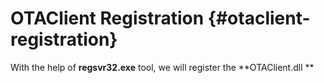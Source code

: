 # OTAClient Registration {#otaclient-registration}

With the help of **regsvr32.exe** tool, we will register the **OTAClient.dll **

